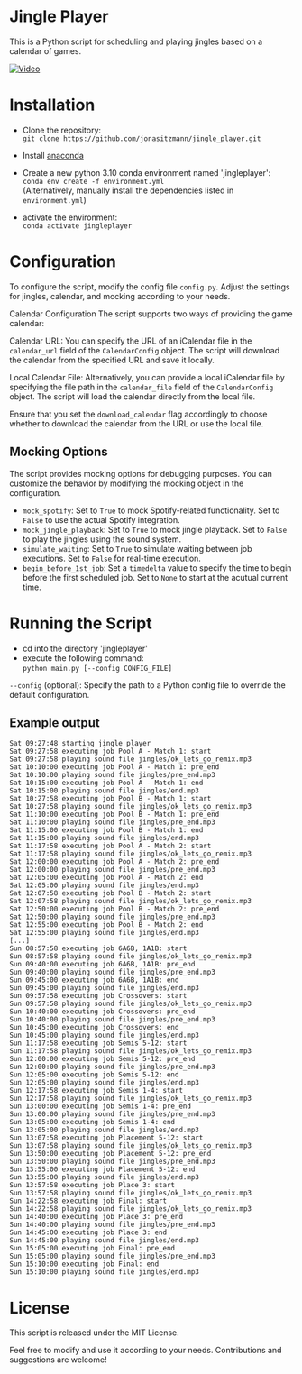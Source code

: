 # Jingle Player

This is a Python script for scheduling and playing jingles based on a calendar of games.

[![Video](https://img.youtube.com/vi/VPrawxp-m2Q/maxresdefault.jpg)](https://www.youtube.com/watch?v=VPrawxp-m2Q)

# Installation

- Clone the repository:  
`git clone https://github.com/jonasitzmann/jingle_player.git`  


- Install [anaconda](https://www.anaconda.com/download)
- Create a new python 3.10 conda environment named 'jingleplayer':  
  ```conda env create -f environment.yml```  
  (Alternatively, manually install the dependencies listed in `environment.yml`)
- activate the environment:  
  `conda activate jingleplayer`
# Configuration

To configure the script, modify the config file `config.py`. Adjust the settings for jingles, calendar, and mocking according to your needs.

Calendar Configuration
The script supports two ways of providing the game calendar:

Calendar URL: You can specify the URL of an iCalendar file in the `calendar_url` field of the `CalendarConfig` object. The script will download the calendar from the specified URL and save it locally.

Local Calendar File: Alternatively, you can provide a local iCalendar file by specifying the file path in the `calendar_file` field of the `CalendarConfig` object. The script will load the calendar directly from the local file.

Ensure that you set the `download_calendar` flag accordingly to choose whether to download the calendar from the URL or use the local file.



## Mocking Options
The script provides mocking options for debugging purposes. You can customize the behavior by modifying the mocking object in the configuration.
- `mock_spotify`: Set to `True` to mock Spotify-related functionality. Set to `False` to use the actual Spotify integration.
- `mock_jingle_playback`: Set to `True` to mock jingle playback. Set to `False` to play the jingles using the sound system.
- `simulate_waiting`: Set to `True` to simulate waiting between job executions. Set to `False` for real-time execution.
- `begin_before_1st_job`: Set a `timedelta` value to specify the time to begin before the first scheduled job. Set to `None` to start at the acutual current time.

# Running the Script
 - cd into the directory 'jingleplayer'
 - execute the following command:  
`
python main.py [--config CONFIG_FILE]
`

`--config` (optional): Specify the path to a Python config file to override the default configuration.


## Example output
```
Sat 09:27:48 starting jingle player
Sat 09:27:58 executing job Pool A - Match 1: start
Sat 09:27:58 playing sound file jingles/ok_lets_go_remix.mp3
Sat 10:10:00 executing job Pool A - Match 1: pre_end
Sat 10:10:00 playing sound file jingles/pre_end.mp3
Sat 10:15:00 executing job Pool A - Match 1: end
Sat 10:15:00 playing sound file jingles/end.mp3
Sat 10:27:58 executing job Pool B - Match 1: start
Sat 10:27:58 playing sound file jingles/ok_lets_go_remix.mp3
Sat 11:10:00 executing job Pool B - Match 1: pre_end
Sat 11:10:00 playing sound file jingles/pre_end.mp3
Sat 11:15:00 executing job Pool B - Match 1: end
Sat 11:15:00 playing sound file jingles/end.mp3
Sat 11:17:58 executing job Pool A - Match 2: start
Sat 11:17:58 playing sound file jingles/ok_lets_go_remix.mp3
Sat 12:00:00 executing job Pool A - Match 2: pre_end
Sat 12:00:00 playing sound file jingles/pre_end.mp3
Sat 12:05:00 executing job Pool A - Match 2: end
Sat 12:05:00 playing sound file jingles/end.mp3
Sat 12:07:58 executing job Pool B - Match 2: start
Sat 12:07:58 playing sound file jingles/ok_lets_go_remix.mp3
Sat 12:50:00 executing job Pool B - Match 2: pre_end
Sat 12:50:00 playing sound file jingles/pre_end.mp3
Sat 12:55:00 executing job Pool B - Match 2: end
Sat 12:55:00 playing sound file jingles/end.mp3
[...]
Sun 08:57:58 executing job 6A6B, 1A1B: start
Sun 08:57:58 playing sound file jingles/ok_lets_go_remix.mp3
Sun 09:40:00 executing job 6A6B, 1A1B: pre_end
Sun 09:40:00 playing sound file jingles/pre_end.mp3
Sun 09:45:00 executing job 6A6B, 1A1B: end
Sun 09:45:00 playing sound file jingles/end.mp3
Sun 09:57:58 executing job Crossovers: start
Sun 09:57:58 playing sound file jingles/ok_lets_go_remix.mp3
Sun 10:40:00 executing job Crossovers: pre_end
Sun 10:40:00 playing sound file jingles/pre_end.mp3
Sun 10:45:00 executing job Crossovers: end
Sun 10:45:00 playing sound file jingles/end.mp3
Sun 11:17:58 executing job Semis 5-12: start
Sun 11:17:58 playing sound file jingles/ok_lets_go_remix.mp3
Sun 12:00:00 executing job Semis 5-12: pre_end
Sun 12:00:00 playing sound file jingles/pre_end.mp3
Sun 12:05:00 executing job Semis 5-12: end
Sun 12:05:00 playing sound file jingles/end.mp3
Sun 12:17:58 executing job Semis 1-4: start
Sun 12:17:58 playing sound file jingles/ok_lets_go_remix.mp3
Sun 13:00:00 executing job Semis 1-4: pre_end
Sun 13:00:00 playing sound file jingles/pre_end.mp3
Sun 13:05:00 executing job Semis 1-4: end
Sun 13:05:00 playing sound file jingles/end.mp3
Sun 13:07:58 executing job Placement 5-12: start
Sun 13:07:58 playing sound file jingles/ok_lets_go_remix.mp3
Sun 13:50:00 executing job Placement 5-12: pre_end
Sun 13:50:00 playing sound file jingles/pre_end.mp3
Sun 13:55:00 executing job Placement 5-12: end
Sun 13:55:00 playing sound file jingles/end.mp3
Sun 13:57:58 executing job Place 3: start
Sun 13:57:58 playing sound file jingles/ok_lets_go_remix.mp3
Sun 14:22:58 executing job Final: start
Sun 14:22:58 playing sound file jingles/ok_lets_go_remix.mp3
Sun 14:40:00 executing job Place 3: pre_end
Sun 14:40:00 playing sound file jingles/pre_end.mp3
Sun 14:45:00 executing job Place 3: end
Sun 14:45:00 playing sound file jingles/end.mp3
Sun 15:05:00 executing job Final: pre_end
Sun 15:05:00 playing sound file jingles/pre_end.mp3
Sun 15:10:00 executing job Final: end
Sun 15:10:00 playing sound file jingles/end.mp3
```

# License

This script is released under the MIT License.

Feel free to modify and use it according to your needs. Contributions and suggestions are welcome!
